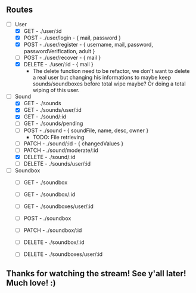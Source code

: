 ## Routes
- [ ] User
  - [X] GET - ./user/:id
  - [X] POST - ./user/login - { mail, password }
  - [X] POST - ./user/register - { username, mail, password, passwordVerification, adult }
  - [ ] POST - ./user/recover - { mail }
  - [X] DELETE - ./user/:id - { mail }
    - The delete function need to be refactor, we don't want to delete a real user but changing his informations to maybe keep sounds/soundboxes before total wipe maybe? Or doing a total wiping of this user.

- [ ] Sound
  - [X] GET - ./sounds
  - [X] GET - ./sounds/user/:id
  - [X] GET - ./sound/:id
  - [ ] GET - ./sounds/pending
  - [ ] POST - ./sound - { soundFile, name, desc, owner }
    - TODO: File retrieving
  - [ ] PATCH - ./sound/:id - { changedValues }
  - [ ] PATCH - ./sound/moderate/:id
  - [X] DELETE - ./sound/:id
  - [ ] DELETE - ./sounds/user/:id

- [ ] Soundbox
  - [ ] GET - ./soundbox
  - [ ] GET - ./soundbox/:id
  - [ ] GET - ./soundboxes/user/:id
  - [ ] POST - ./soundbox
  - [ ] PATCH - ./soundbox/:id
  - [ ] DELETE - ./soundbox/:id
  - [ ] DELETE - ./soundboxes/user/:id


## Thanks for watching the stream! See y'all later! Much love! :)